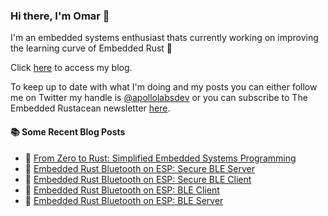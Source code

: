 ### Hi there, I'm Omar 👋

I'm an embedded systems enthusiast thats currently working on improving the learning curve of Embedded Rust 🦀

Click [here](https://apollolabsblog.hashnode.dev/) to access my blog.

To keep up to date with what I'm doing and my posts you can either follow me on Twitter my handle is [@apollolabsdev](https://twitter.com/apollolabsbin) or you can subscribe to The Embedded Rustacean newsletter [here](https://www.theembeddedrustacean.com/subscribe).

<!--
**apollolabsdev/apollolabsdev** is a ✨ _special_ ✨ repository because its `README.md` (this file) appears on your GitHub profile.

Here are some ideas to get you started:

- 🔭 I’m currently working on ...
- 🌱 I’m currently learning ...
- 👯 I’m looking to collaborate on ...
- 🤔 I’m looking for help with ...
- 💬 Ask me about ...
- 📫 How to reach me: ...
- 😄 Pronouns: ...
- ⚡ Fun fact: ...
-->


#### :books: Some Recent Blog Posts
<!-- BLOGPOSTS:START -->
 - 💫 [From Zero to Rust: Simplified Embedded Systems Programming](https://blog.theembeddedrustacean.com/from-zero-to-rust-simplified-embedded-systems-programming)
 - 🌮 [Embedded Rust Bluetooth on ESP: Secure BLE Server](https://blog.theembeddedrustacean.com/embedded-rust-bluetooth-on-esp-secure-ble-server)
 - 💫 [Embedded Rust Bluetooth on ESP: Secure BLE Client](https://blog.theembeddedrustacean.com/embedded-rust-bluetooth-on-esp-secure-ble-client)
 - 🚀 [Embedded Rust Bluetooth on ESP: BLE Client](https://blog.theembeddedrustacean.com/embedded-rust-bluetooth-on-esp-ble-client)
 - 💫 [Embedded Rust Bluetooth on ESP: BLE Server](https://blog.theembeddedrustacean.com/embedded-rust-bluetooth-on-esp-ble-server)<!-- BLOGPOSTS:END -->
